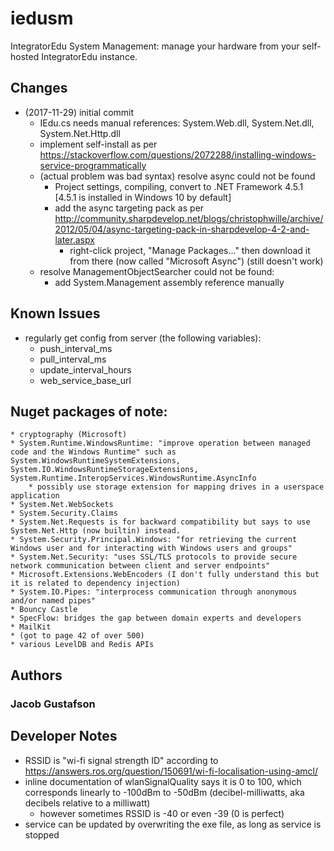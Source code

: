 # iedusm
IntegratorEdu System Management: manage your hardware from your self-hosted IntegratorEdu instance.

## Changes
* (2017-11-29) initial commit
	* IEdu.cs needs manual references: System.Web.dll, System.Net.dll, System.Net.Http.dll
	* implement self-install as per https://stackoverflow.com/questions/2072288/installing-windows-service-programmatically
	* (actual problem was bad syntax) resolve async could not be found
		* Project settings, compiling, convert to .NET Framework 4.5.1 [4.5.1 is installed in Windows 10 by default]
		* add the async targeting pack as per http://community.sharpdevelop.net/blogs/christophwille/archive/2012/05/04/async-targeting-pack-in-sharpdevelop-4-2-and-later.aspx
			* right-click project, "Manage Packages..." then download it from there (now called "Microsoft Async")
			  (still doesn't work)
	* resolve ManagementObjectSearcher could not be found:
		* add System.Management assembly reference manually


## Known Issues
* regularly get config from server (the following variables):
	* push_interval_ms
	* pull_interval_ms
	* update_interval_hours
	* web_service_base_url


## Nuget packages of note:
	* cryptography (Microsoft)
	* System.Runtime.WindowsRuntime: "improve operation between managed code and the Windows Runtime" such as System.WindowsRuntimeSystemExtensions, System.IO.WindowsRuntimeStorageExtensions, System.Runtime.InteropServices.WindowsRuntime.AsyncInfo
		* possibly use storage extension for mapping drives in a userspace application
	* System.Net.WebSockets
	* System.Security.Claims
	* System.Net.Requests is for backward compatibility but says to use System.Net.Http (now builtin) instead.
	* System.Security.Principal.Windows: "for retrieving the current Windows user and for interacting with Windows users and groups"
	* System.Net.Security: "uses SSL/TLS protocols to provide secure network communication between client and server endpoints"
	* Microsoft.Extensions.WebEncoders (I don't fully understand this but it is related to dependency injection)
	* System.IO.Pipes: "interprocess communication through anonymous and/or named pipes"
	* Bouncy Castle
	* SpecFlow: bridges the gap between domain experts and developers
	* MailKit
	* (got to page 42 of over 500)
	* various LevelDB and Redis APIs
	
## Authors
### Jacob Gustafson

## Developer Notes
* RSSID is "wi-fi signal strength ID" according to <https://answers.ros.org/question/150691/wi-fi-localisation-using-amcl/>
* inline documentation of wlanSignalQuality says it is 0 to 100, which corresponds linearly to -100dBm to -50dBm (decibel-milliwatts, aka decibels relative to a milliwatt)
	* however sometimes RSSID is -40 or even -39 (0 is perfect)
* service can be updated by overwriting the exe file, as long as service is stopped
